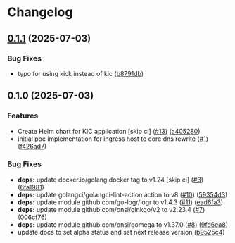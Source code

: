 # Changelog

## [0.1.1](https://github.com/pelotech/kic/compare/v0.1.0...v0.1.1) (2025-07-03)


### Bug Fixes

* typo for using kick instead of kic ([b8791db](https://github.com/pelotech/kic/commit/b8791db1bdfabf9286f20bf1b6a8b792819b6192))

## 0.1.0 (2025-07-03)


### Features

* Create Helm chart for KIC application [skip ci] ([#13](https://github.com/pelotech/kic/issues/13)) ([a405280](https://github.com/pelotech/kic/commit/a405280c6b36998fce678ab10af6636ca45e4fce))
* initial poc implementation for ingress host to core dns rewrite ([#1](https://github.com/pelotech/kic/issues/1)) ([f426ad7](https://github.com/pelotech/kic/commit/f426ad7cc287c4affeff0aaf0b5f6654dab146e0))


### Bug Fixes

* **deps:** update docker.io/golang docker tag to v1.24 [skip ci] ([#3](https://github.com/pelotech/kic/issues/3)) ([6fa1981](https://github.com/pelotech/kic/commit/6fa1981ae0c36c3a1658949dbe225ba50387d7d1))
* **deps:** update golangci/golangci-lint-action action to v8 ([#10](https://github.com/pelotech/kic/issues/10)) ([59354d3](https://github.com/pelotech/kic/commit/59354d3c7430c7e7a19586ec2396db60ec2c7e0b))
* **deps:** update module github.com/go-logr/logr to v1.4.3 ([#11](https://github.com/pelotech/kic/issues/11)) ([ead6fa3](https://github.com/pelotech/kic/commit/ead6fa3d41dbadc920721cfedaa47b3080221f38))
* **deps:** update module github.com/onsi/ginkgo/v2 to v2.23.4 ([#7](https://github.com/pelotech/kic/issues/7)) ([006cf76](https://github.com/pelotech/kic/commit/006cf76d1ad116586946bfc37c3c6611be825bf7))
* **deps:** update module github.com/onsi/gomega to v1.37.0 ([#8](https://github.com/pelotech/kic/issues/8)) ([9fd6ea8](https://github.com/pelotech/kic/commit/9fd6ea8f4da253432f3a19ab441e72b8f5d77b16))
* update docs to set alpha status and set next release version ([b9525c4](https://github.com/pelotech/kic/commit/b9525c421508b2da2e7bdcd56278e71c86731922))
